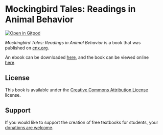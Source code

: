 # Mockingbird Tales: Readings in Animal Behavior

[![Open in Gitpod](https://gitpod.io/button/open-in-gitpod.svg)](https://gitpod.io/from-referrer/)

_Mockingbird Tales: Readings in Animal Behavior_ is a book that was published on [cnx.org](https://cnx.org/).

An ebook can be downloaded [here](https://github.com/cnx-user-books/cnxbook-mockingbird-tales-readings-in-animal-behavior/releases/latest), and the book can be viewed online [here](https://github.com/cnx-user-books/cnxbook-mockingbird-tales-readings-in-animal-behavior/releases/latest).

## License
This book is available under the [Creative Commons Attribution License](./LICENSE) license.

## Support
If you would like to support the creation of free textbooks for students, your [donations are welcome](https://riceconnect.rice.edu/donation/support-openstax-banner).
